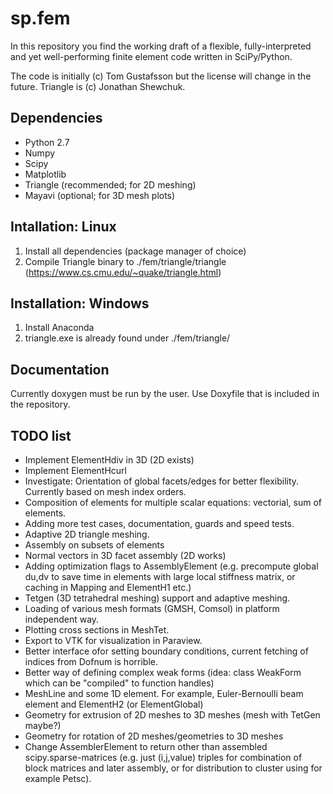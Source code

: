 # sp.fem

In this repository you find the working draft of a flexible, fully-interpreted and yet well-performing finite element code written in SciPy/Python.

The code is initially (c) Tom Gustafsson but the license will change in the future. Triangle is (c) Jonathan Shewchuk.

## Dependencies

* Python 2.7
* Numpy
* Scipy
* Matplotlib
* Triangle (recommended; for 2D meshing)
* Mayavi (optional; for 3D mesh plots)

## Intallation: Linux

1. Install all dependencies (package manager of choice)
2. Compile Triangle binary to ./fem/triangle/triangle (https://www.cs.cmu.edu/~quake/triangle.html)

## Installation: Windows 

1. Install Anaconda
3. triangle.exe is already found under ./fem/triangle/

## Documentation

Currently doxygen must be run by the user. Use Doxyfile that is included in the repository.

## TODO list

* Implement ElementHdiv in 3D (2D exists)
* Implement ElementHcurl
* Investigate: Orientation of global facets/edges for better flexibility. Currently based on mesh index orders.
* Composition of elements for multiple scalar equations: vectorial, sum of elements.
* Adding more test cases, documentation, guards and speed tests.
* Adaptive 2D triangle meshing.
* Assembly on subsets of elements
* Normal vectors in 3D facet assembly (2D works)
* Adding optimization flags to AssemblyElement (e.g. precompute global du,dv to save time in elements with large local stiffness matrix, or caching in Mapping and ElementH1 etc.)
* Tetgen (3D tetrahedral meshing) support and adaptive meshing.
* Loading of various mesh formats (GMSH, Comsol) in platform independent way.
* Plotting cross sections in MeshTet.
* Export to VTK for visualization in Paraview.
* Better interface ofor setting boundary conditions, current fetching of indices from Dofnum is horrible.
* Better way of defining complex weak forms (idea: class WeakForm which can be "compiled" to function handles)
* MeshLine and some 1D element. For example, Euler-Bernoulli beam element and ElementH2 (or ElementGlobal)
* Geometry for extrusion of 2D meshes to 3D meshes (mesh with TetGen maybe?)
* Geometry for rotation of 2D meshes/geometries to 3D meshes
* Change AssemblerElement to return other than assembled scipy.sparse-matrices (e.g. just (i,j,value) triples for combination of block matrices and later assembly, or for distribution to cluster using for example Petsc).
